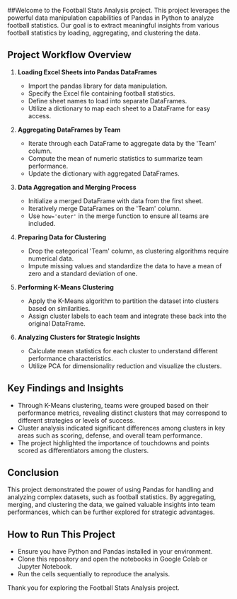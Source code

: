 
##Welcome to the Football Stats Analysis project. This project leverages the powerful data manipulation capabilities of Pandas in Python to analyze football statistics. Our goal is to extract meaningful insights from various football statistics by loading, aggregating, and clustering the data.

## Project Workflow Overview

1. **Loading Excel Sheets into Pandas DataFrames**
    - Import the pandas library for data manipulation.
    - Specify the Excel file containing football statistics.
    - Define sheet names to load into separate DataFrames.
    - Utilize a dictionary to map each sheet to a DataFrame for easy access.

2. **Aggregating DataFrames by Team**
    - Iterate through each DataFrame to aggregate data by the 'Team' column.
    - Compute the mean of numeric statistics to summarize team performance.
    - Update the dictionary with aggregated DataFrames.

3. **Data Aggregation and Merging Process**
    - Initialize a merged DataFrame with data from the first sheet.
    - Iteratively merge DataFrames on the 'Team' column.
    - Use `how='outer'` in the merge function to ensure all teams are included.

4. **Preparing Data for Clustering**
    - Drop the categorical 'Team' column, as clustering algorithms require numerical data.
    - Impute missing values and standardize the data to have a mean of zero and a standard deviation of one.

5. **Performing K-Means Clustering**
    - Apply the K-Means algorithm to partition the dataset into clusters based on similarities.
    - Assign cluster labels to each team and integrate these back into the original DataFrame.

6. **Analyzing Clusters for Strategic Insights**
    - Calculate mean statistics for each cluster to understand different performance characteristics.
    - Utilize PCA for dimensionality reduction and visualize the clusters.

## Key Findings and Insights

- Through K-Means clustering, teams were grouped based on their performance metrics, revealing distinct clusters that may correspond to different strategies or levels of success.
- Cluster analysis indicated significant differences among clusters in key areas such as scoring, defense, and overall team performance.
- The project highlighted the importance of touchdowns and points scored as differentiators among the clusters.

## Conclusion

This project demonstrated the power of using Pandas for handling and analyzing complex datasets, such as football statistics. By aggregating, merging, and clustering the data, we gained valuable insights into team performances, which can be further explored for strategic advantages.

## How to Run This Project

- Ensure you have Python and Pandas installed in your environment.
- Clone this repository and open the notebooks in Google Colab or Jupyter Notebook.
- Run the cells sequentially to reproduce the analysis.

Thank you for exploring the Football Stats Analysis project.

